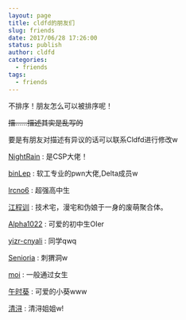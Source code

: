 ```yaml
---
layout: page
title: cldfd的朋友们
slug: friends
date: 2017/06/28 17:26:00
status: publish
author: cldfd
categories: 
  - friends
tags: 
  - friends
---
```


不排序！朋友怎么可以被排序呢！

<del>描……描述其实是乱写的</del>

要是有朋友对描述有异议的话可以联系Cldfd进行修改w

[NightRain](https://rainx.top/) : 是CSP大佬！

[binLep](https://binlep.top/) : 软工专业的pwn大佬,Delta成员w

[lrcno6](https://lrcno6.github.io/) : 超强高中生

[江程训](https://censujiang.com) : 技术宅，漫宅和伪娘于一身的废萌聚合体。

[Alpha1022](http://rain.moimo.me) : 可爱的初中生OIer

[yizr-cnyali](https://yizr-cnyali.ac) : 同学qwq

[Senioria](https://91khr.github.io/out/index.html) : 刺猬洞w

[moi](https://moi-mo.github.io/) : 一般通过女生

[午时葵](https://yuumu.moe) : 可爱的小葵www

[清浔](http://cmath.cc/) : 清浔姐姐w!
